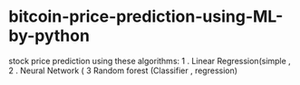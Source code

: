 # bitcoin-price-prediction-using-ML-by-python
stock price prediction using these algorithms: 1 . Linear Regression(simple , 2 . Neural Network ( 3 Random forest (Classifier , regression)
